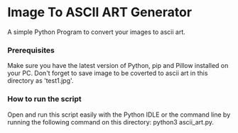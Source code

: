 # Image To ASCII ART Generator
<!--Remove the below lines and add yours -->
A simple Python Program to convert your images to ascii art.

### Prerequisites
<!--Remove the below lines and add yours -->
Make sure you have the latest version of Python, pip and Pillow installed on your PC.
Don't forget to save image to be coverted to ascii art in this directory as 'test1.jpg'.


### How to run the script
<!--Remove the below lines and add yours -->
Open and run this script easily with the Python IDLE or the command line by running the following command on this directory: python3 ascii_art.py.
